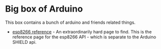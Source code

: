 # Big box of Arduino
This box contains a bunch of arduino and friends related things.

 - [esp8266 reference](http://esp8266.github.io/Arduino/versions/2.2.0/doc/reference.html) - An extraordinarily hard page to find. This is the reference page for the esp8266 API - which is separate to the Arduino SHIELD api.
